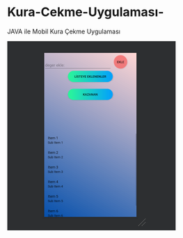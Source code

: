 # Kura-Cekme-Uygulaması-
JAVA ile Mobil Kura Çekme Uygulaması 




![resim](https://github.com/oguzhanceliko/Kura-Cekme-Uygulamas-/blob/master/img/Screenshot_5.png)

